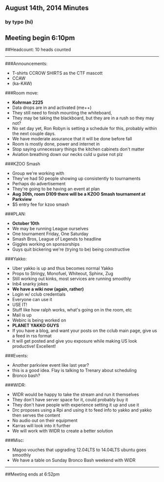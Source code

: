 ## August 14th, 2014 Minutes
### by typo (hi)

## Meeting begin 6:10pm

##Headcount: 10 heads counted

 - - -

###Announcements:
* T-shirts CCROW SHIRTS as the CTF mascott
* CCAW
* (ka-KAW)

###Room move:
* **Kohrman 2225**
* Data drops are in and activated (me++)
* They still need to finish mounting the whiteboard,
* They may be taking the blackboard, but they are in a rush so they may not?
* No set day yet, Ron Robyn is setting a schedule for this, probably within the next couple days.
* We have moderate assurance that it will be done before fall
* Room is mostly done, power and internet in
* Stop saying unnecessary things the kitchen cabinets don't matter
* Aviation breathing down our necks culd u guise not plz

###KZOO Smash
* Group we're working with
* They've had 50 people showing up consistently to tournaments
* Perhaps do advertisement
* They're going to be having an event at plan
* **Aug 30th, room D109 there will be a KZOO Smash tournament at Parkview**
 * $5 entry fee for kzoo smash

###PLAN:
* **October 10th**
* We may be running League ourselves
* One tournament Friday, One Saturday
* Smash Bros, League of Legends to headline
* Giggles working on sponsorships
* Guys quit bickering we're (trying to be) being constructive

###Yakko:
* Uber yakko is up and thus becomes normal Yakko
* Props to Stringy, Monofuel, Whiteout, Sphinx, Zug
* Still working out kinks, most services are running smoothly
* Inb4 snarky jokes
* **We have a wiki now (again, rather)**
 * Login w/ cclub credentials
 * Everyone can use it
 * USE IT!
 * Stuff like how ralph works, what's going on in the room, etc
* Mail is up
* Webirc is being worked on
* **PLANET YAKKO GUYS**
 * If you have a blog, and want your posts on the cclub main page, give us a feed in rss format
 * It will get posted and give you exposure while making US look productive!  Excellent!

###Events:
* Another parkview event like last year?
 * this is a good idea. Flay is talking to Trenary about scheduling
* Bronco bash?

###WIDR:
* WIDR would be happy to take the stream and run it themselves
* They don't have server space for it, could probably buy it
* They don't have people with experience setting it up and use it
* Drc proposes using a Rpi and using it to feed info to yakko and yakko then serves the content
* No audio out on their equipment
* Karras will look into it further
* We will work with WIDR to create a better solution

###Misc:
* Magoo vouches that upgrading 12.04LTS to 14.04LTS ubuntu goes smoothly
* We have a table on Sunday Bronco Bash weekend with WIDR

- - - 

##Meeting ends at 6:52pm
